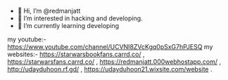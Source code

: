 - 👋 Hi, I’m @redmanjatt
- 👀 I’m interested in hacking and developing.
- 🌱 I’m currently learning developing 

<!---
redmanjatt/redmanjatt is a ✨ special ✨ repository because its `README.md` (this file) appears on your GitHub profile.
--->

my youtube:- https://www.youtube.com/channel/UCVNI8ZVcKgq0pSxG7hPJESQ 
my websites:- https://starwarsbookfans.carrd.co/ , https://starwarsfans.carrd.co/ , https://redmanjatt.000webhostapp.com/ , http://udayduhoon.rf.gd/ , https://udayduhoon21.wixsite.com/website .
